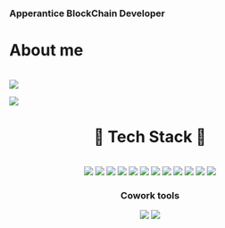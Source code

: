 ### Apperantice BlockChain Developer

<h1>About me</h1>

<br>

<div>
<a href="https://liferesetbutton.tistory.com" target="_blank"><img src="https://img.shields.io/badge/Blog-FF5722?style=for-the-badge&logo=Blogger&logoColor=black"/></a>

<a href="https://steamdollar.github.io" target="_blank"><img src="https://img.shields.io/badge/Portfolio-00A98F?style=for-the-badge&logo=About.me&logoColor=black"/></a>
</div>


<h1 align=center> 🔧 Tech Stack 🔧</h1>
<br>


<div align=center>
  <img src="https://img.shields.io/badge/html-E34F26?style=for-the-badge&logo=html5&logoColor=white">
  <img src="https://img.shields.io/badge/css-1572B6?style=for-the-badge&logo=css3&logoColor=white">
  
  <img src="https://img.shields.io/badge/javascript-F7DF1E?style=for-the-badge&logo=javascript&logoColor=black">
  <img src="https://img.shields.io/badge/Node.js-339933?style=for-the-badge&logo=node.js&logoColor=black">
  <img src="https://img.shields.io/badge/TypeScript-3178C6?style=for-the-badge&logo=typescript&logoColor=black">
  <img src="https://img.shields.io/badge/mysql-4479A1?style=for-the-badge&logo=mysql&logoColor=white">
  <img src="https://img.shields.io/badge/sequelize-52B0E7?style=for-the-badge&logo=sequelize&logoColor=black">
  
  <img src="https://img.shields.io/badge/react-61DAFB?style=for-the-badge&logo=react&logoColor=black">
  <img src="https://img.shields.io/badge/Next.js-000000?style=for-the-badge&logo=next.js&logoColor=white">
  <img src="https://img.shields.io/badge/Redux-764ABC?style=for-the-badge&logo=redux&logoColor=white">
  <img src="https://img.shields.io/badge/ReduxSaga-999999?style=for-the-badge&logo=redux%20saga&logoColor=white">
  
  <img src="https://img.shields.io/badge/Solidity-363636?style=for-the-badge&logo=solidity&logoColor=white">

</div>


<h3 align=center> Cowork tools </h3>
<div align=center>
  <img src="https://img.shields.io/badge/Amazon%20AWS-232F3E?style=for-the-badge&logo=amazon%20aws&logoColor=white">
  <img src="https://img.shields.io/badge/git-F05032?style=for-the-badge&logo=git&logoColor=white">
</div>




<!--
**steamdollar/steamdollar** is a ✨ _special_ ✨ repository because its `README.md` (this file) appears on your GitHub profile.

Here are some ideas to get you started:

- 🔭 I’m currently working on ...
- 🌱 I’m currently learning ...
- 👯 I’m looking to collaborate on ...
- 🤔 I’m looking for help with ...
- 💬 Ask me about ...
- 📫 How to reach me: ...
- 😄 Pronouns: ...
- ⚡ Fun fact: ...
-->
